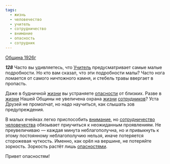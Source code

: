```yaml
---
tags:
  - жизнь
  - человечество
  - учитель
  - сотрудничество
  - внимание
  - опасность
  - сотрудник
---
```


[Община 1926г](https://127.0.0.1:4002/agni/1926)

___128___
Часто вы удивляетесь, что [Учитель](../../../tags/#учитель) предусматривает самые малые подробности. Но кто вам сказал, что эти подробности малы? Часто нога ломается от самого ничтожного камня, и стебель травы ввергает в пропасть.   

Даже в будничной [жизни](../../../tags/#жизнь) вы устраняете [опасности](../../../tags/#опасность) от близких. Разве в [жизни](../../../tags/#жизнь) Нашей Общины не увеличена охрана [жизни](../../../tags/#жизнь) [сотрудников](../../../tags/#сотрудник)? Уста Друзей не промолчат, но надо научиться, как слышать зов предупреждения.   

В малых ячейках легко приспособить [внимание](../../../tags/#внимание), но [сотрудничество](../../../tags/#сотрудничество) [человечества](../../../tags/#человечество) обязывает приучиться к неожиданным проявлениям. Не преувеличиваю — каждая минута неблагополучна, но и привыкнуть к этому постоянному неблагополучию нельзя, иначе потеряется сторожевая чуткость. Именно, как орёл на вершине, не потеряйте зоркость. Зоркость растёт лишь [опасностями](../../../tags/#опасность).   

Привет опасностям!   

